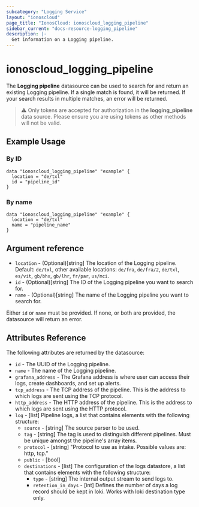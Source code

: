 ```yaml
---
subcategory: "Logging Service"
layout: "ionoscloud"
page_title: "IonosCloud: ionoscloud_logging_pipeline"
sidebar_current: "docs-resource-logging_pipeline"
description: |-
  Get information on a Logging pipeline.
---
```


# ionoscloud_logging_pipeline

The **Logging pipeline** datasource can be used to search for and return an existing Logging pipeline.
If a single match is found, it will be returned. If your search results in multiple matches, an error will be returned.

> ⚠️  Only tokens are accepted for authorization in the **logging_pipeline** data source. Please ensure you are using tokens as other methods will not be valid.

## Example Usage

### By ID
```hcl
data "ionoscloud_logging_pipeline" "example" {
  location = "de/txl"
  id = "pipeline_id"
}
```

### By name
```hcl
data "ionoscloud_logging_pipeline" "example" {
  location = "de/txl"
  name = "pipeline_name"
}
```

## Argument reference
* `location` - (Optional)[string] The location of the Logging pipeline. Default: `de/txl`, other available locations: `de/fra`, `de/fra/2`, `de/txl`, `es/vit`, `gb/bhx`, `gb/lhr`,  `fr/par`, `us/mci`.
* `id` - (Optional)[string] The ID of the Logging pipeline you want to search for.
* `name` - (Optional)[string] The name of the Logging pipeline you want to search for.

Either `id` or `name` must be provided. If none, or both are provided, the datasource will return an error.

## Attributes Reference

The following attributes are returned by the datasource:

* `id` - The UUID of the Logging pipeline.
* `name` - The name of the Logging pipeline.
* `grafana_address` - The Grafana address is where user can access their logs, create dashboards, and set up alerts.
* `tcp_address` - The TCP address of the pipeline. This is the address to which logs are sent using the TCP protocol.
* `http_address` - The HTTP address of the pipeline. This is the address to which logs are sent using the HTTP protocol.
* `log` - [list] Pipeline logs, a list that contains elements with the following structure:
  * `source` - [string] The source parser to be used.
  * `tag` - [string] The tag is used to distinguish different pipelines. Must be unique amongst the pipeline's array items.
  * `protocol` - [string] "Protocol to use as intake. Possible values are: http, tcp."
  * `public` - [bool]
  * `destinations` - [list] The configuration of the logs datastore, a list that contains elements with the following structure:
    * `type` - [string] The internal output stream to send logs to.
    * `retention_in_days` - [int] Defines the number of days a log record should be kept in loki. Works with loki destination type only.